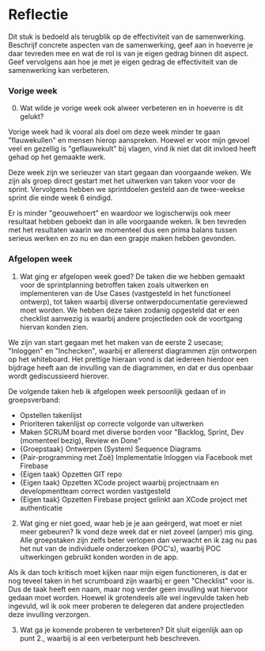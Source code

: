 Reflectie
==========

Dit stuk is bedoeld als terugblik op de effectiviteit van de samenwerking.
Beschrijf concrete aspecten van de samenwerking, geef aan in hoeverre je daar tevreden mee en wat de rol is
 van je eigen gedrag binnen dit aspect. Geef vervolgens aan hoe je met je eigen gedrag de effectiviteit van 
 de samenwerking kan verbeteren.
 

### Vorige week
0. Wat wilde je vorige week ook alweer verbeteren en in hoeverre is dit gelukt? 

Vorige week had ik vooral als doel om deze week minder te gaan "flauwekullen" en mensen hierop aanspreken. Hoewel er voor mijn gevoel veel en gezellig is "geflauwekult" bij vlagen, vind ik niet dat dit invloed heeft gehad op het gemaakte werk.

Deze week zijn we serieuzer van start gegaan dan voorgaande weken. We zijn als groep direct gestart met het uitwerken van taken voor voor de sprint. Vervolgens hebben we sprintdoelen gesteld aan de twee-weekse sprint die einde week 6 eindigd. 

Er is minder "geouwehoert" en waardoor we logischerwijs ook meer resultaat hebben geboekt dan in alle voorgaande weken. Ik ben  tevreden met het resultaten waarin we momenteel dus een prima balans tussen serieus werken en zo nu en dan een grapje maken hebben gevonden.


### Afgelopen week

1. Wat ging er afgelopen week goed?
De taken die we hebben gemaakt voor de sprintplanning betroffen taken zoals uitwerken en implementeren van de Use Cases (vastgesteld in het functioneel ontwerp), tot taken waarbij diverse ontwerpdocumentatie gereviewed moet worden. We hebben deze taken zodanig opgesteld dat er een checklist aanwezig is waarbij andere projectleden ook de voortgang hiervan konden zien.

We zijn van start gegaan met het maken van de eerste 2 usecase; "Inloggen" en "Inchecken", waarbij er allereerst diagrammen zijn ontworpen op het whiteboard. Het prettige hieraan vond is dat iedereen hierdoor een bijdrage heeft aan de invulling van de diagrammen, en dat er dus openbaar wordt gediscussieerd hierover. 

De volgende taken heb ik afgelopen week persoonlijk gedaan of in groepsverband:
- Opstellen takenlijst
- Prioriteren takenlijst op correcte volgorde van uitwerken
- Maken SCRUM board met diverse borden voor "Backlog, Sprint, Dev (momenteel bezig), Review en Done"
- {Groepstaak} Ontwerpen (System) Sequence Diagrams
- {Pair-programming met Zoë} Implementatie Inloggen via Facebook met Firebase
- {Eigen taak} Opzetten GIT repo
- {Eigen taak} Opzetten XCode project waarbij projectnaam en developmentteam correct worden vastgesteld
- {Eigen taak} Opzetten Firebase project gelinkt aan XCode project met authenticatie


2. Wat ging er niet goed, waar heb je je aan geërgerd, wat moet er niet meer gebeuren?
Ik vond deze week dat er niet zoveel (amper) mis ging. Alle groepstaken zijn zelfs beter verlopen dan verwacht en ik zag nu pas het nut van de individuele onderzoeken (POC's), waarbij POC uitwerkingen gebruikt konden worden in de app.

Als ik dan toch kritisch moet kijken naar mijn eigen functioneren, is dat er nog teveel taken in het scrumboard zijn waarbij er geen "Checklist" voor is. Dus de taak heeft een naam, maar nog verder geen invulling wat hiervoor gedaan moet worden. Hoewel ik grotendeels alle wel ingevulde taken heb ingevuld, wil ik ook meer proberen te delegeren dat andere projectleden deze invulling verzorgen.
 
3. Wat ga je komende proberen te verbeteren?
Dit sluit eigenlijk aan op punt 2., waarbij is al een verbeterpunt heb beschreven.


